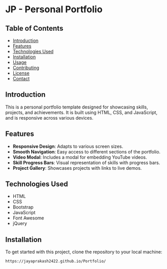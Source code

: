 # JP - Personal Portfolio 

## Table of Contents
- [Introduction](#introduction)
- [Features](#features)
- [Technologies Used](#technologies-used)
- [Installation](#installation)
- [Usage](#usage)
- [Contributing](#contributing)
- [License](#license)
- [Contact](#contact)

## Introduction
This is a personal portfolio template designed for showcasing skills, projects, and achievements. It is built using HTML, CSS, and JavaScript, and is responsive across various devices.

## Features
- **Responsive Design**: Adapts to various screen sizes.
- **Smooth Navigation**: Easy access to different sections of the portfolio.
- **Video Modal**: Includes a modal for embedding YouTube videos.
- **Skill Progress Bars**: Visual representation of skills with progress bars.
- **Project Gallery**: Showcases projects with links to live demos.

## Technologies Used
- HTML
- CSS
- Bootstrap
- JavaScript
- Font Awesome
- jQuery

## Installation
To get started with this project, clone the repository to your local machine:

```bash
https://jayaprakash2422.github.io/Portfolio/
